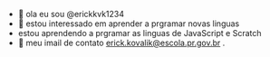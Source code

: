 - 👋 ola eu sou @erickkvk1234
- 👀 estou interessado em aprender a prgramar novas linguas
- estou aprendendo a prgramar as linguas de JavaScript e Scratch
- 🌱 meu imail de contato erick.kovalik@escola.pr.gov.br
.

<!---
erickkvk1234/erickkvk1234 is a ✨ special ✨ repository because its `README.md` (this file) appears on your GitHub profile.
You can click the Preview link to take a look at your changes.
--->
